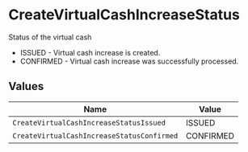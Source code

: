 # CreateVirtualCashIncreaseStatus

Status of the virtual cash
* ISSUED - Virtual cash increase is created.
* CONFIRMED - Virtual cash increase was successfully processed.


## Values

| Name                                       | Value                                      |
| ------------------------------------------ | ------------------------------------------ |
| `CreateVirtualCashIncreaseStatusIssued`    | ISSUED                                     |
| `CreateVirtualCashIncreaseStatusConfirmed` | CONFIRMED                                  |